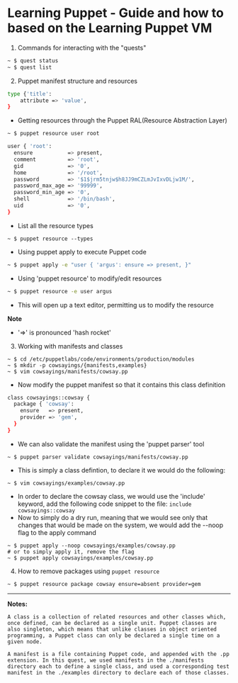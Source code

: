 # Learning Puppet - Guide and how to based on the Learning Puppet VM

1. Commands for interacting with the "quests"

```bash
~ $ quest status
~ $ quest list
```
2. Puppet manifest structure and resources

```bash
type {'title':
    attribute => 'value',
}
```

- Getting resources through the Puppet RAL(Resource Abstraction Layer)

```bash
~ $ puppet resource user root

user { 'root':
  ensure           => present,
  comment          => 'root',
  gid              => '0',
  home             => '/root',
  password         => '$1$jrm5tnjw$h8JJ9mCZLmJvIxvDLjw1M/',
  password_max_age => '99999',
  password_min_age => '0',
  shell            => '/bin/bash',
  uid              => '0',
}

```

- List all the resource types
```
~ $ puppet resource --types
```
- Using puppet apply to execute Puppet code
```bash
~ $ puppet apply -e "user { 'argus': ensure => present, }"
```
- Using 'puppet resource' to modify/edit resources
```bash
~ $ puppet resource -e user argus
```
- This will open up a text editor, permitting us to modify the resource

**Note**
- '=>' is pronounced 'hash rocket'

3. Working with manifests and classes

```
~ $ cd /etc/puppetlabs/code/environments/production/modules
~ $ mkdir -p cowsayings/{manifests,examples}
~ $ vim cowsayings/manifests/cowsay.pp
```

- Now modify the puppet manifest so that it contains this class definition
```bash
class cowsayings::cowsay {
  package { 'cowsay':
    ensure   => present,
    provider => 'gem',
  }
}
```
- We can also validate the manifest using the 'puppet parser' tool
```
~ $ puppet parser validate cowsayings/manifests/cowsay.pp
```
- This is simply a class defintion, to declare it we would do the following:
```
~ $ vim cowsayings/examples/cowsay.pp
```

* In order to declare the cowsay class, we would use the 'include' keyword, add the following code snippet to the file: `include cowsayings::cowsay`
* Now to simply do a dry run, meaning that we would see only that changes that would be made on the system, we would add the --noop flag to the apply command

```
~ $ puppet apply --noop cowsayings/examples/cowsay.pp
# or to simply apply it, remove the flag
~ $ puppet apply cowsayings/examples/cowsay.pp
```

4. How to remove packages using `puppet resource`

```
~ $ puppet resource package cowsay ensure=absent provider=gem
```




---
**Notes:**
```
A class is a collection of related resources and other classes which, once defined, can be declared as a single unit. Puppet classes are also singleton, which means that unlike classes in object oriented programming, a Puppet class can only be declared a single time on a given node.

A manifest is a file containing Puppet code, and appended with the .pp extension. In this quest, we used manifests in the ./manifests directory each to define a single class, and used a corresponding test manifest in the ./examples directory to declare each of those classes.
```